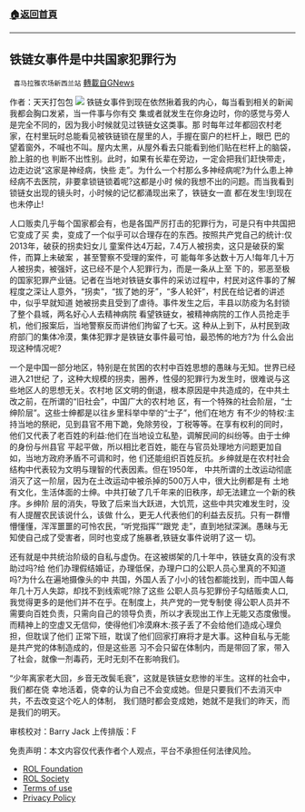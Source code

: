 ###  [:house:返回首頁](https://github.com/ourhimalayas/txt)
---


## 铁链女事件是中共国家犯罪行为
` 喜马拉雅农场新西兰站` [轉載自GNews](https://gnews.org/zh-hans/2162190/)

作者：天天打包包
![](https://assets.gnews.org/wp-content/uploads/2022/03/pasted-image-0-8.png)
铁链女事件到现在依然揪着我的内心，每当看到相关的新闻我都会胸口发紧，当一件事与你有交 集或者就发生在你身边时，你的感觉与旁人是完全不同的，因为我小时候就⻅过铁链女这类事。那 时每年过年都回农村老家，在村里玩时总能看⻅被铁链锁在屋里的人，手握在窗户的栏杆上，眼巴 巴的望着窗外，不喊也不叫。屋内太黑，从屋外看去只能看到他们贴在栏杆上的脑袋，脸上脏的也 判断不出性别。此时，如果有⻓辈在旁边，一定会把我们赶快带走，边走边说“这家是神经病，快些 走”。为什么一个村那么多神经病呢?为什么患上神经病不去医院，非要拿锁链锁着呢?这都是小时 候的我想不出的问题。而当我看到锁链女出现的镜头时，小时候的记忆都涌现出来了，铁链女一直 都在发生!到现在也未停止!

人口贩卖几乎每个国家都会有，也是各国严厉打击的犯罪行为，可是只有中共国把它变成了买 卖，变成了一个似乎可以合理存在的东⻄。按照共产党自己的统计:仅2013年，破获的拐卖妇女儿 童案件达4万起，7.4万人被拐卖，这只是破获的案件，而算上未破案 ，甚至警察不受理的案件，可 能每年多达数十万人!每年几十万人被拐卖，被强奸，这已经不是个人犯罪行为，而是一条从上至 下的，邪恶至极的国家犯罪产业链。记者在当地对铁链女事件的采访过程中，村⺠对这件事的了解 程度之深让人意外，“拐卖”，“拔了她的牙”，“多人轮奸”，村⺠在给记者的讲述中，似乎早就知道 她被拐卖且受到了虐待。事件发生之后，丰县以防疫为名封锁了整个县城，两名好心人去精神病院 看望铁链女，被精神病院的工作人员抢走手机，他们报案后，当地警察反而讲他们拘留了七天。这 种从上到下，从村⺠到政府部⻔的集体冷漠，集体犯罪才是铁链女事件最可怕，最恐怖的地方?为 什么会出现这种情况呢?

一个是中国一部分地区，特别是在贫困的农村中百姓思想的愚昧与无知。世界已经进入21世纪 了，这种大规模的拐卖，圈养，性侵的犯罪行为发生时，很难说与这些地区人的思想无关。农村地 区文明的倒退，根本原因是中共造成的，在中共土改之前，在所谓的“旧社会”，中国广大的农村地 区，有一个特殊的社会阶层，“士绅阶层”。这些士绅都是以往乡里科举中举的“士子”，他们在地方 有不少的特权:主持当地的祭祀，⻅到县官不用下跪，免除劳役，丁税等等。在享有权利的同时， 他们又代表了老百姓的利益:他们在当地设立私塾，调解⺠间的纠纷等。由于士绅的身份与州县官 平起平做，所以相比老百姓，能在与官员处理地方问题更加自如，当地方政府矛盾不可调和时，他 们还能组织百姓反抗。乡绅就是在农村社会结构中代表较为文明与理智的代表因素。但在1950年， 中共所谓的土改运动彻底消灭了这一阶层，因为在土改运动中被杀掉的500万人中，很大比例都是有 土地有文化，生活体面的士绅。中共打破了几千年来的旧秩序，却无法建立一个新的秩序。乡绅阶 层的消失，导致了后来当大跃进，大饥荒，这些中共灾难发生时，没有人提醒农⺠该说什么，该做 什么，更无人代表他们的利益去反抗。只有一群懵懵懂懂，浑浑噩噩的可怜农⺠，“听党指挥”“跟党 走”，直到地狱深渊。愚昧与无知使自己成了受害者，同时也变成了施暴者,铁链女事件说明了这一 切。

还有就是中共统治阶级的自私与虚伪。在这被绑架的几十年中，铁链女真的没有求助过吗?给 他们办理假结婚证，办理低保，办理户口的公职人员心里真的不知道吗?为什么在遍地摄像头的中 共国，外国人丢了小小的钱包都能找到，而中国人每年几十万人失踪，却找不到线索呢?除了这些 公职人员与犯罪份子勾结贩卖人口,我觉得更多的是他们并不在乎。在制度上，共产党的一党专制使 得公职人员并不需要向百姓负责，只需向自己的领导负责，所以才表现出工作上无能又态度傲慢。 而精神上的空虚又无信仰，使得他们冷漠麻木:孩子丢了不会给他们造成心理负担，但耽误了他们 正常下班，耽误了他们回家打麻将才是大事。这种自私与无能是共产党的体制造成的，但是这些恶 习不会只留在体制内，而是带回了家，带入了社会，就像一剂毒药，无时无刻不在影响我们。

“少年离家老大回，乡音无改鬓毛衰”，这就是铁链女悲惨的半生。这样的社会中，我们都在侥 幸地活着，侥幸的认为自己不会变成她。但是只要我们不去消灭中共，不去改变这个吃人的体制， 我们随时都会变成她，她就不是我们的昨天，而是我们的明天。



审核校对：Barry Jack
上传排版：F

 

免责声明：本文内容仅代表作者个人观点，平台不承担任何法律风险。

- [ROL Foundation](https://rolfoundation.org/)
- [ROL Society](https://rolsociety.org/)
- [Terms of use](https://gnews.org/terms-of-use-3/)
- [Privacy Policy](https://gnews.org/privacy-policy/)

